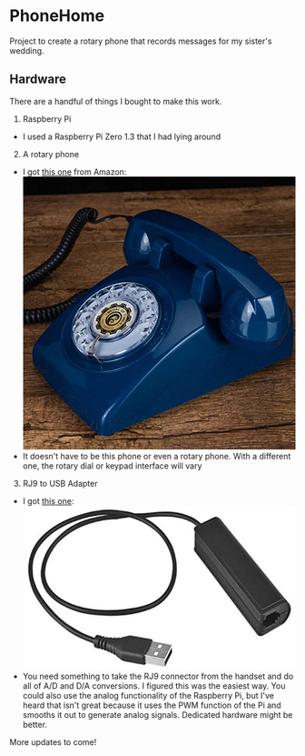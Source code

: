 # PhoneHome
Project to create a rotary phone that records messages for my sister's wedding. 
## Hardware
There are a handful of things I bought to make this work.
1. Raspberry Pi
  * I used a Raspberry Pi Zero 1.3 that I had lying around
2. A rotary phone
  * I got [this one](https://www.amazon.com/dp/B08L7L7PZX/ref=cm_sw_r_apan_i_Q2940B3F6AFTXYAPHZ29?_encoding=UTF8&th=1) from Amazon:
![Picture of rotary phone](./images/phone_pic.jpg)
  * It doesn't have to be this phone or even a rotary phone. With a different one, the rotary dial or keypad interface will vary
3. RJ9 to USB Adapter
  * I got [this one](https://www.amazon.com/gp/product/B08BTKJJFV/ref=ppx_yo_dt_b_asin_title_o06_s00?ie=UTF8&psc=1):
![Picture of RJ9 to USB Adapter](./images/adapter_pic.jpg)
  * You need something to take the RJ9 connector from the handset and do all of A/D and D/A conversions. I figured this was the easiest way. You could also use the analog functionality of the Raspberry Pi, but I've heard that isn't great because it uses the PWM function of the Pi and smooths it out to generate analog signals. Dedicated hardware might be better. 

More updates to come!
